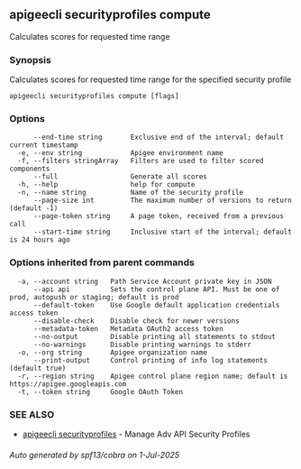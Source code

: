 ## apigeecli securityprofiles compute

Calculates scores for requested time range

### Synopsis

Calculates scores for requested time range for the specified security profile

```
apigeecli securityprofiles compute [flags]
```

### Options

```
      --end-time string       Exclusive end of the interval; default current timestamp
  -e, --env string            Apigee environment name
  -f, --filters stringArray   Filters are used to filter scored components
      --full                  Generate all scores
  -h, --help                  help for compute
  -n, --name string           Name of the security profile
      --page-size int         The maximum number of versions to return (default -1)
      --page-token string     A page token, received from a previous call
      --start-time string     Inclusive start of the interval; default is 24 hours ago
```

### Options inherited from parent commands

```
  -a, --account string   Path Service Account private key in JSON
      --api api          Sets the control plane API. Must be one of prod, autopush or staging; default is prod
      --default-token    Use Google default application credentials access token
      --disable-check    Disable check for newer versions
      --metadata-token   Metadata OAuth2 access token
      --no-output        Disable printing all statements to stdout
      --no-warnings      Disable printing warnings to stderr
  -o, --org string       Apigee organization name
      --print-output     Control printing of info log statements (default true)
  -r, --region string    Apigee control plane region name; default is https://apigee.googleapis.com
  -t, --token string     Google OAuth Token
```

### SEE ALSO

* [apigeecli securityprofiles](apigeecli_securityprofiles.md)	 - Manage Adv API Security Profiles

###### Auto generated by spf13/cobra on 1-Jul-2025
